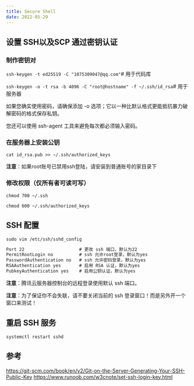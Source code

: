 ```yaml
---
title: Secure Shell
date: 2022-05-29
---
```


## 设置 SSH以及SCP 通过密钥认证

### 制作密钥对

`ssh-keygen -t ed25519 -C "1075309047@qq.com"`# 用于代码库

`ssh-keygen -o -t rsa -b 4096 -C "root@hostname" -f ~/.ssh/id_rsa`# 用于服务器

如果您确实使用密码，请确保添加 -o 选项；它以一种比默认格式更能抵抗暴力破解密码的格式保存私钥。

您还可以使用 ssh-agent 工具来避免每次都必须输入密码。

### 在服务器上安装公钥

`cat id_rsa.pub >> ~/.ssh/authorized_keys`

**注意**：如果root账号已禁用ssh登陆，请安装到普通账号的家目录下

### 修改权限（仅所有者可读可写）

`chmod 700 ~/.ssh`

`chmod 600 ~/.ssh/authorized_keys`

## SSH 配置

`sudo vim /etc/ssh/sshd_config`

```markdown
Port 22                     # 更改 ssh 端口，默认为22
PermitRootLogin no          # ssh 允许root登录，默认为yes
PasswordAuthentication no   # ssh 允许密码登录，默认为yes
RSAAuthentication yes       # 启用 RSA 认证，默认为yes
PubkeyAuthentication yes    # 启用公钥认证，默认为yes
```

**注意**：腾讯云服务器控制台的远程登录使用默认 ssh 端口。

**注意**：为了保证你不会失联，请不要关闭当前的 ssh 登录窗口！而是另外开一个窗口来测试！

## 重启 SSH 服务

`systemctl restart sshd`

## 参考

<https://git-scm.com/book/en/v2/Git-on-the-Server-Generating-Your-SSH-Public-Key>
<https://www.runoob.com/w3cnote/set-ssh-login-key.html>
